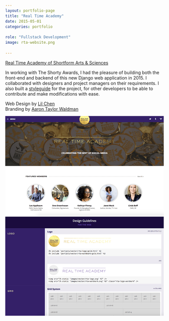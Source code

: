 ```yaml
---
layout: portfolio-page
title: "Real Time Academy"
date: 2015-05-01
categories: portfolio

role: "Fullstack Development"
image: rta-website.png

---
```


<a href="https://rtacademy.org/" class="nd-portfolio__btn" target="_blank">Real Time Academy of Shortform Arts & Sciences <i class="fa fa-external-link" aria-hidden="true"></i></a>


In working with The Shorty Awards, I had the pleasure of building both the front-end and backend of this new Django web application in 2015. I collaborated with designers and project managers on their requirements. I also built a <a href="https://rtacademy.org/styleguide/" target="_blank">styleguide</a> for the project, for other developers to be able to contribute and make modifications with ease.

Web Design by <a href="http://www.lilchen.com/">Lil Chen</a> <br>
Branding by <a href="https://www.taylorwaldman.com/" target="_blank">Aaron Taylor Waldman</a>


<div class="nd-portfolio__images">
	<span>
		<img src="/assets/images/folio/rta-website.png" />
	</span>
</div>

<div class="nd-portfolio__images">
	<span>
		<img src="/assets/images/folio/rta-styleguide.png" />
	</span>
</div>
